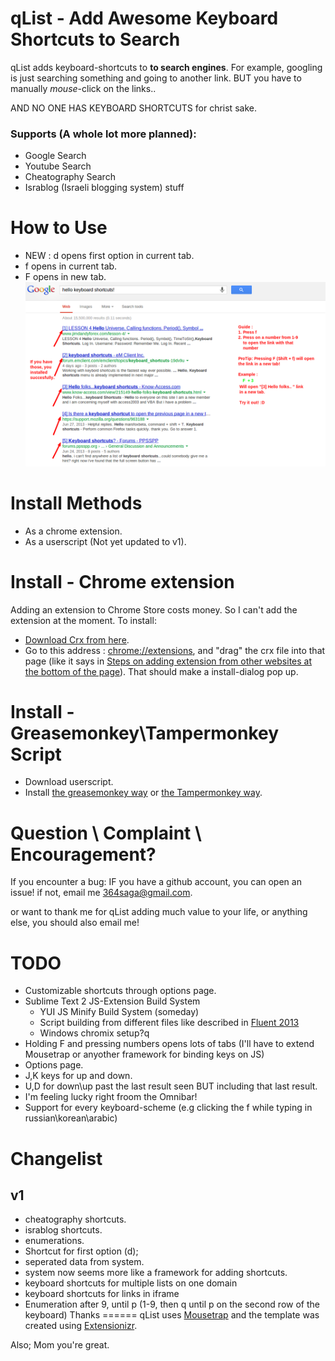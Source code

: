 qList - Add Awesome Keyboard Shortcuts to Search
===========

qList adds keyboard-shortcuts to **to search engines**.
For example, googling is just searching something and going to another link.
BUT you have to manually *mouse*-click on the links..

AND NO ONE HAS KEYBOARD SHORTCUTS for christ sake.

### Supports (A whole lot more planned):
 - Google Search
 - Youtube Search
 - Cheatography Search
 - Israblog (Israeli blogging system) stuff

How to Use
==========
 - NEW : d opens first option in current tab.
 - f opens in current tab.
 - F opens in new tab.
![Instructions](/screenshot.png "Instructions")

Install Methods
===============
 - As a chrome extension.
 - As a userscript (Not yet updated to v1).

Install - Chrome extension
====
Adding an extension to Chrome Store costs money. So I can't add the extension at the moment. To install:
- [Download Crx from here](https://github.com/wildeyes/qList/raw/master/qlist.crx).
- Go to this address : [chrome://extensions](chrome://extensions), and "drag" the crx file into that page (like it says in [Steps on adding extension from other websites at the bottom of the page](https://support.google.com/chrome_webstore/answer/2664769?p=crx_warning&rd=1)). That should make a install-dialog pop up.

Install - Greasemonkey\Tampermonkey Script
==========================================
- Download userscript.
- Install [the greasemonkey way](http://wiki.greasespot.net/Greasemonkey_Manual:Installing_Scripts) or [the Tampermonkey way](http://tampermonkey.net/faq.php#Q102).

Question \ Complaint \ Encouragement?
=====================================
If you encounter a bug: IF you have a github account, you can open an issue! if not, email me 364saga@gmail.com.

or want to thank me for qList adding much value to your life, or anything else, you should also email me!

TODO
====
- Customizable shortcuts through options page.
- Sublime Text 2 JS-Extension Build System
	- YUI JS Minify Build System (someday)
	- Script building from different files like described in [Fluent 2013](http://www.youtube.com/watch?v=bqfoYaKCYUI)
	- Windows chromix setup?q
- Holding F and pressing numbers opens lots of tabs (I'll have to extend Mousetrap or anyother framework for binding keys on JS)
- Options page.
- J,K keys for up and down.
- U,D for down\up past the last result seen BUT including that last result.
- I'm feeling lucky right froom the Omnibar!
- Support for every keyboard-scheme (e.g clicking the f while typing in russian\korean\arabic) 

Changelist
==========
## v1
 - cheatography shortcuts.
 - israblog shortcuts.
 - enumerations.
 - Shortcut for first option (d);
 - seperated data from system.
 - system now seems more like a framework for adding shortcuts.
 - keyboard shortcuts for multiple lists on one domain
 - keyboard shortcuts for links in iframe
 - Enumeration after 9, until p (1-9, then q until p on the second row of the keyboard)
Thanks
======
qList uses [Mousetrap](http://craig.is/killing/mice) and the template was created using [Extensionizr](http://extensionizr.com).

Also; Mom you're great.